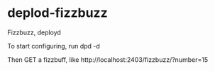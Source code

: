 # deplod-fizzbuzz
Fizzbuzz, deployd

To start configuring, run
    dpd -d

Then GET a fizzbuff, like 
    http://localhost:2403/fizzbuzz/?number=15
